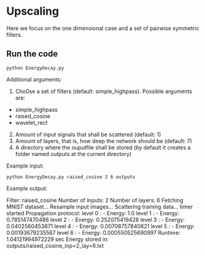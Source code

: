 # Upscaling

Here we focus on the one dimensional case and a set of pairwise symmetric filters. 

## Run the code

`python EnergyDecay.py`

Additional arguments:

1. Cho0se a set of filters (default: simple_highpass). Possible arguments are:
- simple_highpass
- raised_cosine
- wavelet_rect
2. Amount of input signals that shall be scattered (default: 1)
3. Amount of layers, that is, how deep the network should be (default: 7)
4. A directory where the ouputfile shall be stored (by default it creates a folder named outputs at the current directory)

Example input:

`python EnergyDecay.py raised_cosine 2 6 outputs`

Example output:

Filter:  raised_cosine
Number of inputs:  2
Number of layers:  6
Fetching MNIST dataset...
Resample input images...
Scattering training data...
timer started
Propagation protocol:
level  0 : - Energy: 1.0
level  1 : - Energy: 0.785147470486
level  2 : - Energy: 0.252075419428
level  3 : - Energy: 0.0402560453871
level  4 : - Energy: 0.00708757840821
level  5 : - Energy: 0.00193679235587
level  6 : - Energy: 0.000550525690997
Runtime:  1.04121994972229 sec
Energy stored in:  outputs/raised_cosine_inp=2_lay=6.txt
